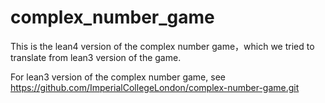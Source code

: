 # complex_number_game
This is the lean4 version of the complex number game，which we tried to translate from lean3 version of the game. 


For lean3 version of the complex number game, see https://github.com/ImperialCollegeLondon/complex-number-game.git
